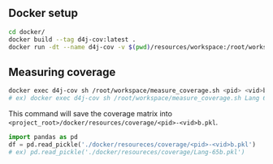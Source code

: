 ## Docker setup
```bash
cd docker/
docker build --tag d4j-cov:latest .
docker run -dt --name d4j-cov -v $(pwd)/resources/workspace:/root/workspace -v $(pwd)/resources/coverage:/root/coverage d4j-cov:latest
```

## Measuring coverage
```bash
docker exec d4j-cov sh /root/workspace/measure_coverage.sh <pid> <vid>b
# ex) docker exec d4j-cov sh /root/workspace/measure_coverage.sh Lang 65b
```
This command will save the coverage matrix into `<project_root>/docker/resources/coverage/<pid>-<vid>b.pkl`.
```python
import pandas as pd
df = pd.read_pickle('./docker/resoureces/coverage/<pid>-<vid>b.pkl')
# ex) pd.read_pickle('./docker/resoureces/coverage/Lang-65b.pkl')
```
